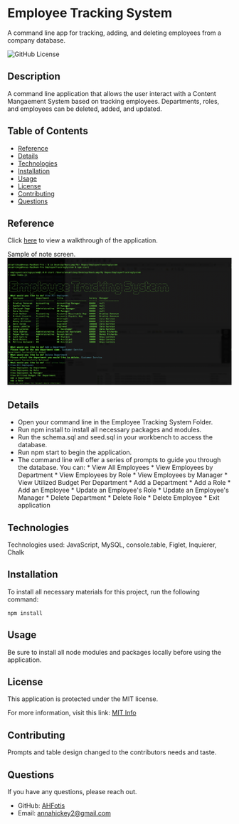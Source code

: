 # Employee Tracking System
A command line app for tracking, adding, and deleting employees from a company database.

![GitHub License](https://img.shields.io/badge/License-MIT-blue.svg)

## Description

A command line application that allows the user interact with a Content Mangaement System based on tracking employees. Departments, roles, and employees can be deleted, added, and updated.

## Table of Contents

* [Reference](#reference)
* [Details](#details)
* [Technologies](#technologies)
* [Installation](#installation)
* [Usage](#usage)
* [License](#license)
* [Contributing](#contributing)
* [Questions](#questions)
  
## Reference

  Click [here](https://drive.google.com/file/d/1t6FIN147BdtLywwt2bMgGLkMjmL9keft/view) to view a walkthrough of the application.

  Sample of note screen.
  ![Terminal Shot](Reference/Assets/terminal.png)


## Details
  * Open your command line in the Employee Tracking System Folder.
  * Run npm install to install all necessary packages and modules.
  * Run the schema.sql and seed.sql in your workbench to access the database.
  * Run npm start to begin the application.
  * The command line will offer a series of prompts to guide you through the database. You can: 
        * View All Employees
        * View Employees by Department
        * View Employees by Role
        * View Employees by Manager
        * View Utilized Budget Per Department
        * Add a Department
        * Add a Role
        * Add an Employee
        * Update an Employee's Role
        * Update an Employee's Manager
        * Delete Department
        * Delete Role
        * Delete Employee
        * Exit application

## Technologies
Technologies used: JavaScript, MySQL, console.table, Figlet, Inquierer, Chalk


## Installation

To install all necessary materials for this project, run the following command:

```
npm install
```

## Usage

Be sure to install all node modules and packages locally before using the application.

## License

This application is protected under the MIT license.

For more information, visit this link: [MIT Info](https://opensource.org/licenses/MIT)

## Contributing
Prompts and table design changed to the contributors needs and taste.

## Questions

If you have any questions, please reach out.
* GitHub: [AHFotis](https://github.com/AHFotis)
* Email: annahickey2@gmail.com

